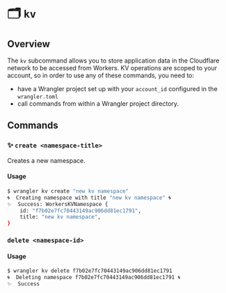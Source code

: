 # 🗂️ `kv`

## Overview

The `kv` subcommand allows you to store application data in the Cloudflare network to be accessed from Workers. KV operations are scoped to your account, so in order to use any of these commands, you need to:

* have a Wrangler project set up with your `account_id` configured in the `wrangler.toml`
* call commands from within a Wrangler project directory.

<!-- TODO: add gif of `wrangler generate` through `wrangler kv create` -->

## Commands

### ✨ `create <namespace-title>`

Creates a new namespace.

#### Usage

``` sh
$ wrangler kv create "new kv namespace"
🌀  Creating namespace with title "new kv namespace" 🌀 
✨  Success: WorkersKVNamespace {
    id: "f7b02e7fc70443149ac906dd81ec1791",
    title: "new kv namespace",
}
```

### `delete <namespace-id>`

#### Usage

``` sh
$ wrangler kv delete f7b02e7fc70443149ac906dd81ec1791
🌀  Deleting namespace f7b02e7fc70443149ac906dd81ec1791 🌀 
✨  Success
```
